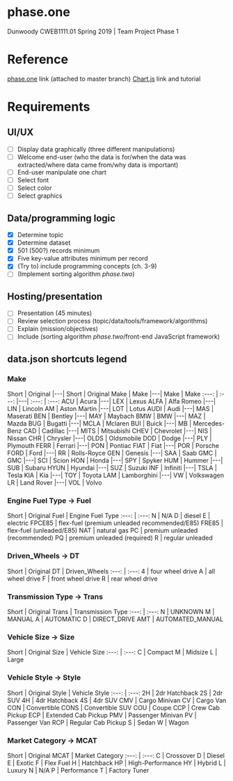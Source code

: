 # phase.one
Dunwoody CWEB1111.01 Spring 2019 | Team Project Phase 1

# Reference
[phase.one](https://raphkris.github.io/phase.one/) link (attached to master branch)
[Chart.js](https://www.chartjs.org/docs/latest/) link and tutorial

# Requirements
## UI/UX
- [ ] Display data graphically (three different manipulations)
- [ ] Welcome end-user (who the data is for/when the data was extracted/where data came from/why data is important)
- [ ] End-user manipulate one chart
- [ ] Select font
- [ ] Select color
- [ ] Select graphics

## Data/programming logic
- [x] Determine topic
- [x] Determine dataset
- [x] 501 (500?) records minimum
- [x] Five key-value attributes minimum per record
- [x] (Try to) include programming concepts (ch. 3-9)
- [ ] (Implement sorting algorithm *phase.two*)

## Hosting/presentation
- [ ] Presentation (45 minutes)
- [ ] Review selection process (topic/data/tools/framework/algorithms)
- [ ] Explain (mission/objectives)
- [ ] Include (sorting algorithm *phase.two*/front-end JavaScript framework)

## data.json shortcuts legend
### Make
Short   | Original      |---| Short | Original
Make    | Make          |---| Make  | Make
:---:   | :---:         |---| :---: | :---:
ACU     | Acura         |---| LEX   | Lexus
ALFA    | Alfa Romeo    |---| LIN   | Lincoln
AM      | Aston Martin  |---| LOT   | Lotus
AUDI    | Audi          |---| MAS   | Maserati
BEN     | Bentley       |---| MAY   | Maybach
BMW     | BMW           |---| MAZ   | Mazda
BUG     | Bugatti       |---| MCLA  | Mclaren
BUI     | Buick         |---| MB    | Mercedes-Benz
CAD     | Cadillac      |---| MITS  | Mitsubishi
CHEV    | Chevrolet     |---| NIS   | Nissan
CHR     | Chrysler      |---| OLDS  | Oldsmobile
DOD     | Dodge         |---| PLY   | Plymouth
FERR    | Ferrari       |---| PON   | Pontiac
FIAT    | Fiat          |---| POR   | Porsche
FORD    | Ford          |---| RR    | Rolls-Royce
GEN     | Genesis       |---| SAA   | Saab
GMC     | GMC           |---| SCI   | Scion
HON     | Honda         |---| SPY   | Spyker
HUM     | Hummer        |---| SUB   | Subaru
HYUN    | Hyundai       |---| SUZ   | Suzuki
INF     | Infiniti      |---| TSLA  | Tesla
KIA     | Kia           |---| TOY   | Toyota
LAM     | Lamborghini   |---| VW    | Volkswagen
LR      | Land Rover    |---| VOL   | Volvo

### Engine Fuel Type -> Fuel
Short   | Original
Fuel    | Engine Fuel Type
:---:   | :---:
N       | N/A
D       | diesel
E       | electric
FPCE85  | flex-fuel (premium unleaded recommended/E85)
FRE85   | flex-fuel (unleaded/E85)
NAT     | natural gas
PC      | premium unleaded (recommended)
PQ      | premium unleaded (required)
R       | regular unleaded

### Driven_Wheels -> DT
Short   | Original
DT      | Driven_Wheels
:---:   | :---:
4       | four wheel drive
A       | all wheel drive
F       | front wheel drive
R       | rear wheel drive

### Transmission Type -> Trans
Short   | Original
Trans   | Transmission Type
:---:   | :---:
N       | UNKNOWN
M       | MANUAL
A       | AUTOMATIC
D       | DIRECT_DRIVE
AMT     | AUTOMATED_MANUAL

### Vehicle Size -> Size
Short   | Original
Size    | Vehicle Size
:---:   | :---:
C       | Compact
M       | Midsize
L       | Large
### Vehicle Style -> Style
Short   | Original
Style   | Vehicle Style
:---:   | :---:
2H      | 2dr Hatchback
2S      | 2dr SUV
4H      | 4dr Hatchback
4S      | 4dr SUV
CMV     | Cargo Minivan
CV      | Cargo Van
CON     | Convertible
CONS    | Convertible SUV
COU     | Coupe
CCP     | Crew Cab Pickup
ECP     | Extended Cab Pickup
PMV     | Passenger Minivan
PV      | Passenger Van
RCP     | Regular Cab Pickup
S       | Sedan
W       | Wagon

### Market Category -> MCAT
Short   | Original
MCAT    | Market Category
:---:   | :---:
C       | Crossover
D       | Diesel
E       | Exotic
F       | Flex Fuel
H       | Hatchback
HP      | High-Performance
HY      | Hybrid
L       | Luxury
N       | N/A
P       | Performance
T       | Factory Tuner